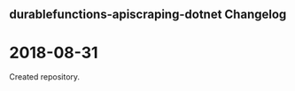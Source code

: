 ## durablefunctions-apiscraping-dotnet Changelog

<a name="x.y.z"></a>
# 2018-08-31

Created repository.
